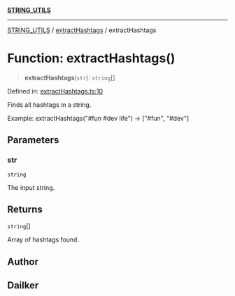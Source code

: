 [**STRING_UTILS**](../../README.md)

***

[STRING_UTILS](../../README.md) / [extractHashtags](../README.md) / extractHashtags

# Function: extractHashtags()

> **extractHashtags**(`str`): `string`[]

Defined in: [extractHashtags.ts:10](https://github.com/dailker/everyutil/blob/8ebd741383aff061deffff96bf58a9059d1b9944/src/string/extractHashtags.ts#L10)

Finds all hashtags in a string.

Example: extractHashtags("#fun #dev life") → ["#fun", "#dev"]

## Parameters

### str

`string`

The input string.

## Returns

`string`[]

Array of hashtags found.

## Author

## Dailker
